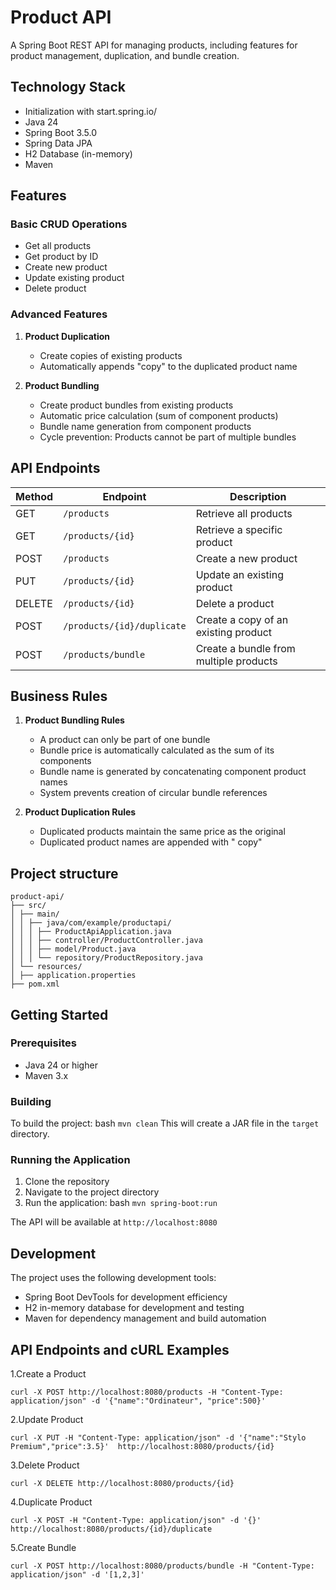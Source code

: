 # Product API

A Spring Boot REST API for managing products, including features for product management, duplication, and bundle creation.

## Technology Stack

- Initialization with start.spring.io/
- Java 24
- Spring Boot 3.5.0
- Spring Data JPA
- H2 Database (in-memory)
- Maven

## Features

### Basic CRUD Operations
- Get all products
- Get product by ID
- Create new product
- Update existing product
- Delete product

### Advanced Features
1. **Product Duplication**
    - Create copies of existing products
    - Automatically appends "copy" to the duplicated product name

2. **Product Bundling**
    - Create product bundles from existing products
    - Automatic price calculation (sum of component products)
    - Bundle name generation from component products
    - Cycle prevention: Products cannot be part of multiple bundles

## API Endpoints

| Method | Endpoint | Description |
|--------|----------|-------------|
| GET    | `/products` | Retrieve all products |
| GET    | `/products/{id}` | Retrieve a specific product |
| POST   | `/products` | Create a new product |
| PUT    | `/products/{id}` | Update an existing product |
| DELETE | `/products/{id}` | Delete a product |
| POST   | `/products/{id}/duplicate` | Create a copy of an existing product |
| POST   | `/products/bundle` | Create a bundle from multiple products |

## Business Rules

1. **Product Bundling Rules**
    - A product can only be part of one bundle
    - Bundle price is automatically calculated as the sum of its components
    - Bundle name is generated by concatenating component product names
    - System prevents creation of circular bundle references

2. **Product Duplication Rules**
    - Duplicated products maintain the same price as the original
    - Duplicated product names are appended with " copy"

## Project structure
```
product-api/
├── src/
│ ├── main/
│ │ ├── java/com/example/productapi/
│ │ │ ├── ProductApiApplication.java
│ │ │ ├── controller/ProductController.java
│ │ │ ├── model/Product.java
│ │ │ └── repository/ProductRepository.java
│ └── resources/
│ ├── application.properties
├── pom.xml
```
## Getting Started

### Prerequisites
- Java 24 or higher
- Maven 3.x

### Building

To build the project: bash `mvn clean`
This will create a JAR file in the `target` directory.


### Running the Application
1. Clone the repository
2. Navigate to the project directory
3. Run the application: bash `mvn spring-boot:run`

The API will be available at `http://localhost:8080`

## Development

The project uses the following development tools:
- Spring Boot DevTools for development efficiency
- H2 in-memory database for development and testing
- Maven for dependency management and build automation

## API Endpoints and cURL Examples

1.Create a Product

`curl -X POST http://localhost:8080/products -H "Content-Type: application/json" -d '{"name":"Ordinateur",
"price":500}'`

2.Update Product

`curl -X PUT -H "Content-Type: application/json" -d '{"name":"Stylo Premium","price":3.5}' 
http://localhost:8080/products/{id}`

3.Delete Product

`curl -X DELETE http://localhost:8080/products/{id}`

4.Duplicate Product

`curl -X POST -H "Content-Type: application/json" -d '{}' http://localhost:8080/products/{id}/duplicate`

5.Create Bundle

`curl -X POST http://localhost:8080/products/bundle -H "Content-Type: application/json" -d '[1,2,3]'`

